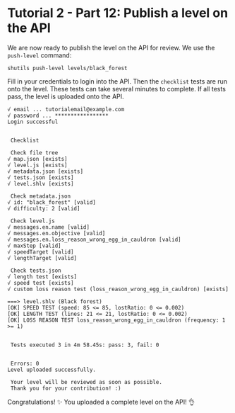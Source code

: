 # Tutorial 2 - Part 12: Publish a level on the API

We are now ready to publish the level on the API for review. We use the
`push-level` command:

```shell
shutils push-level levels/black_forest
```

Fill in your credentials to login into the API. Then the `checklist` tests are
run onto the level. These tests can take several minutes to complete. If all
tests pass, the level is uploaded onto the API.

    √ email ... tutorialemail@example.com
    √ password ... *****************
    Login successful


     Checklist

     Check file tree
    √ map.json [exists]
    √ level.js [exists]
    √ metadata.json [exists]
    √ tests.json [exists]
    √ level.shlv [exists]

     Check metadata.json
    √ id: "black_forest" [valid]
    √ difficulty: 2 [valid]

     Check level.js
    √ messages.en.name [valid]
    √ messages.en.objective [valid]
    √ messages.en.loss_reason_wrong_egg_in_cauldron [valid]
    √ maxStep [valid]
    √ speedTarget [valid]
    √ lengthTarget [valid]

     Check tests.json
    √ length test [exists]
    √ speed test [exists]
    √ custom loss reason test (loss_reason_wrong_egg_in_cauldron) [exists]

    ===> level.shlv (Black forest)
    [OK] SPEED TEST (speed: 85 <= 85, lostRatio: 0 <= 0.002)
    [OK] LENGTH TEST (lines: 21 <= 21, lostRatio: 0 <= 0.002)
    [OK] LOSS REASON TEST loss_reason_wrong_egg_in_cauldron (frequency: 1 >= 1)


     Tests executed 3 in 4m 58.45s: pass: 3, fail: 0


     Errors: 0
    Level uploaded successfully.

     Your level will be reviewed as soon as possible.
     Thank you for your contribution! :)

Congratulations! :sparkles: You uploaded a complete level on the API! :ok_hand:
